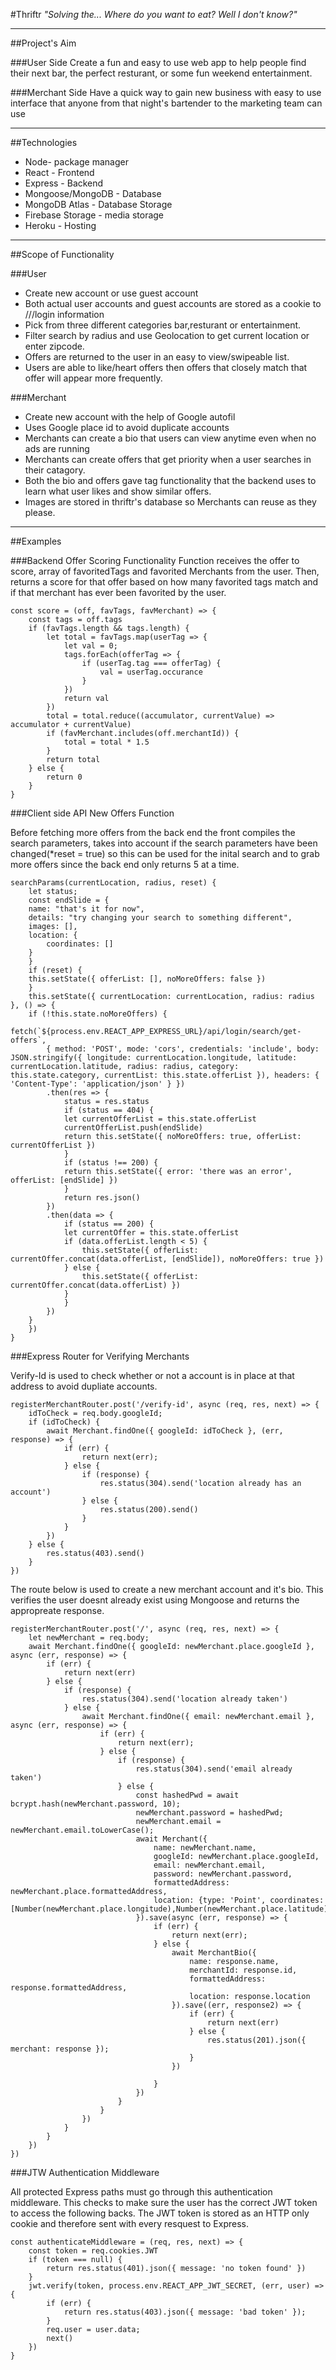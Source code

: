 #Thriftr
*"Solving the... Where do you want to eat? Well I don't know?"*

---

##Project's Aim

###User Side
Create a fun and easy to use web app to help people find their next bar, the perfect resturant, or some fun weekend entertainment.


###Merchant Side
Have a quick way to gain new business with easy to use interface that anyone from that night's bartender to the marketing team can use

---

##Technologies
- Node- package manager
- React - Frontend
- Express - Backend
- Mongoose/MongoDB - Database
- MongoDB Atlas - Database Storage
- Firebase Storage - media storage
- Heroku - Hosting

---

##Scope of Functionality

###User
- Create new account or use guest account
- Both actual user accounts and guest accounts are stored as a cookie to ///login information
- Pick from three different categories bar,resturant or entertainment.
- Filter search by radius and use Geolocation to get current location or enter zipcode.
- Offers are returned to the user in an easy to view/swipeable list.
- Users are able to like/heart offers then offers that closely match that offer will appear more frequently.

###Merchant
- Create new account with the help of Google autofil
- Uses Google place id to avoid duplicate accounts
- Merchants can create a bio that users can view anytime even when no ads are running
- Merchants can create offers that get priority when a user searches in their catagory.
- Both the bio and offers gave tag functionality that the backend uses to learn what user likes and show similar offers. 
- Images are stored in thriftr's database so Merchants can reuse as they please.

---

##Examples

###Backend Offer Scoring Functionality
Function receives the offer to score, array of favoritedTags and favorited Merchants from the user. Then, returns a score for that offer based on how many favorited tags match and if that merchant has ever been favorited by the user.

    const score = (off, favTags, favMerchant) => {
        const tags = off.tags
        if (favTags.length && tags.length) {
            let total = favTags.map(userTag => {
                let val = 0;
                tags.forEach(offerTag => {
                    if (userTag.tag === offerTag) {
                        val = userTag.occurance
                    }
                })
                return val
            })
            total = total.reduce((accumulator, currentValue) => accumulator + currentValue)
            if (favMerchant.includes(off.merchantId)) {
                total = total * 1.5
            }
            return total
        } else {
            return 0
        }
    }

###Client side API New Offers Function

Before fetching more offers from the back end the front compiles the search parameters, takes into account if the search parameters have been changed(*reset = true) so this can be used for the inital search and to grab more offers since the back end only returns 5 at a time.

    searchParams(currentLocation, radius, reset) {
        let status;
        const endSlide = {
        name: "that's it for now",
        details: "try changing your search to something different",
        images: [],
        location: {
            coordinates: []
        }
        }
        if (reset) {
        this.setState({ offerList: [], noMoreOffers: false })
        }
        this.setState({ currentLocation: currentLocation, radius: radius }, () => {
        if (!this.state.noMoreOffers) {
            fetch(`${process.env.REACT_APP_EXPRESS_URL}/api/login/search/get-offers`,
            { method: 'POST', mode: 'cors', credentials: 'include', body: JSON.stringify({ longitude: currentLocation.longitude, latitude: currentLocation.latitude, radius: radius, category: this.state.category, currentList: this.state.offerList }), headers: { 'Content-Type': 'application/json' } })
            .then(res => {
                status = res.status
                if (status == 404) {
                let currentOfferList = this.state.offerList
                currentOfferList.push(endSlide)
                return this.setState({ noMoreOffers: true, offerList: currentOfferList })
                }
                if (status !== 200) {
                return this.setState({ error: 'there was an error', offerList: [endSlide] })
                }
                return res.json()
            })
            .then(data => {
                if (status == 200) {
                let currentOffer = this.state.offerList
                if (data.offerList.length < 5) {
                    this.setState({ offerList: currentOffer.concat(data.offerList, [endSlide]), noMoreOffers: true })
                } else {
                    this.setState({ offerList: currentOffer.concat(data.offerList) })
                }
                }
            })
        }
        })
    }

###Express Router for Verifying Merchants

Verify-Id is used to check whether or not a account is in place at that address to avoid dupliate accounts.

    registerMerchantRouter.post('/verify-id', async (req, res, next) => {
        idToCheck = req.body.googleId;
        if (idToCheck) {
            await Merchant.findOne({ googleId: idToCheck }, (err, response) => {
                if (err) {
                    return next(err);
                } else {
                    if (response) {
                        res.status(304).send('location already has an account')
                    } else {
                        res.status(200).send()
                    }
                }
            })
        } else {
            res.status(403).send()
        }
    })

The route below is used to create a new merchant account and it's bio. This verifies the user doesnt already exist using Mongoose and returns the appropreate response.

    registerMerchantRouter.post('/', async (req, res, next) => {
        let newMerchant = req.body;
        await Merchant.findOne({ googleId: newMerchant.place.googleId }, async (err, response) => {
            if (err) {
                return next(err)
            } else {
                if (response) {
                    res.status(304).send('location already taken')
                } else {
                    await Merchant.findOne({ email: newMerchant.email }, async (err, response) => {
                        if (err) {
                            return next(err);
                        } else {
                            if (response) {
                                res.status(304).send('email already taken')
                            } else {
                                const hashedPwd = await bcrypt.hash(newMerchant.password, 10);
                                newMerchant.password = hashedPwd;
                                newMerchant.email = newMerchant.email.toLowerCase();
                                await Merchant({
                                    name: newMerchant.name,
                                    googleId: newMerchant.place.googleId,
                                    email: newMerchant.email,
                                    password: newMerchant.password,
                                    formattedAddress: newMerchant.place.formattedAddress,
                                    location: {type: 'Point', coordinates: [Number(newMerchant.place.longitude),Number(newMerchant.place.latitude)]}
                                }).save(async (err, response) => {
                                    if (err) {
                                        return next(err);
                                    } else {
                                        await MerchantBio({
                                            name: response.name,
                                            merchantId: response.id,
                                            formattedAddress: response.formattedAddress,
                                            location: response.location
                                        }).save((err, response2) => {
                                            if (err) {
                                                return next(err)
                                            } else {
                                                res.status(201).json({ merchant: response });
                                            }
                                        })

                                    }
                                })
                            }
                        }
                    })
                }
            }
        })
    })

###JTW Authentication Middleware

All protected Express paths must go through this authentication middleware. This checks to make sure the user has the correct JWT token to access the following backs. The JWT token is stored as an HTTP only cookie and therefore sent with every resquest to Express.

    const authenticateMiddleware = (req, res, next) => {
        const token = req.cookies.JWT
        if (token === null) {
            return res.status(401).json({ message: 'no token found' })
        }
        jwt.verify(token, process.env.REACT_APP_JWT_SECRET, (err, user) => {
            if (err) {
                return res.status(403).json({ message: 'bad token' });
            }
            req.user = user.data;
            next()
        })
    }